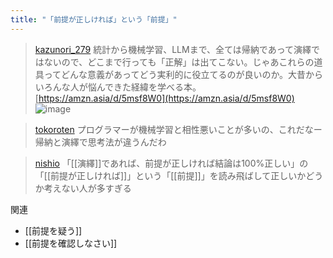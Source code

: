 ```yaml
---
title: "「前提が正しければ」という「前提」"
---
```


> [kazunori_279](https://x.com/kazunori_279/status/1862588175866372388) 統計から機械学習、LLMまで、全ては帰納であって演繹ではないので、どこまで行っても「正解」は出てこない。じゃあこれらの道具ってどんな意義があってどう実利的に役立てるのが良いのか。大昔からいろんな人が悩んできた経緯を学べる本。 [https://amzn.asia/d/5msf8W0](https://amzn.asia/d/5msf8W0)
>  ![image](https://gyazo.com/9bfee6ab456ea334fa68e1f7b28721ab/thumb/1000)

> [tokoroten](https://x.com/tokoroten/status/1862588175866372388) プログラマーが機械学習と相性悪いことが多いの、これだなー
>  帰納と演繹で思考法が違うんだわ

> [nishio](https://x.com/nishio/status/1864624579114881415) 「[[演繹]]であれば、前提が正しければ結論は100%正しい」の「[[前提が正しければ]]」という「[[前提]]」を読み飛ばして正しいかどうか考えない人が多すぎる


関連
- [[前提を疑う]]
- [[前提を確認しなさい]]
